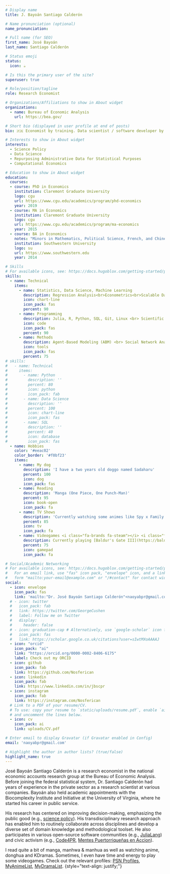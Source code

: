 ```yaml
---
# Display name
title: J. Bayoán Santiago Calderón

# Name pronunciation (optional)
name_pronunciation:

# Full name (for SEO)
first_name: José Bayoán
last_name: Santiago Calderón

# Status emoji
status:
  icon: ☕️

# Is this the primary user of the site?
superuser: true

# Role/position/tagline
role: Research Economist

# Organizations/Affiliations to show in About widget
organizations:
  - name: Bureau of Economic Analysis
    url: https://bea.gov/

# Short bio (displayed in user profile at end of posts)
bio: 🇵🇷 Economist by training. Data scientist / software developer by accident.

# Interests to show in About widget
interests:
  - Science Policy
  - Data Science
  - Repurposing Administrative Data for Statistical Purposes
  - Computational Economics

# Education to show in About widget
education:
  courses:
  - course: PhD in Economics
    institution: Claremont Graduate University
    logo: cgu
    url: https://www.cgu.edu/academics/program/phd-economics
    year: 2019
  - course: MA in Economics
    institution: Claremont Graduate University
    logo: cgu
    url: https://www.cgu.edu/academics/program/ma-economics
    year: 2015
  - course: BA in Economics
    notes: "Minors in Mathematics, Political Science, French, and Chinese<br> Semesters abroad in Shanghai, China and Paris, France"
    institution: Southwestern University
    logo: su
    url: https://www.southwestern.edu
    year: 2014

# Skills
# For available icons, see: https://docs.hugoblox.com/getting-started/page-builder/#icons
skills:
  - name: Technical
    items:
      - name: Statistics, Data Science, Machine Learning
        description: Regression Analysis<br>Econometrics<br>Scalable Data Analysis
        icon: chart-line
        icon_pack: fas
        percent: 90
      - name: Programming
        description: Julia, R, Python, SQL, Git, Linux <br> Scientific Computing, Software Development <br> High-Performance Computing, Cloud Computing
        icon: code
        icon_pack: fas
        percent: 90
      - name: Methods
        description: Agent-Based Modeling (ABM) <br> Social Network Analysis <br> Geographic Information Systems (GIS) <br> Text Mining, Natural Language Processing (NLP)
        icon: tools
        icon_pack: fas
        percent: 75
# skills:
#   - name: Technical
#     items:
#       - name: Python
#         description: ''
#         percent: 80
#         icon: python
#         icon_pack: fab
#       - name: Data Science
#         description: ''
#         percent: 100
#         icon: chart-line
#         icon_pack: fas
#       - name: SQL
#         description: ''
#         percent: 40
#         icon: database
#         icon_pack: fas
  - name: Hobbies
    color: '#eeac02'
    color_border: '#f0bf23'
    items:
      - name: My dog
        description: 'I have a two years old doggo named Sadaharu'
        percent: 100
        icon: dog
        icon_pack: fas
      - name: Reading
        description: 'Manga (One Piece, One Punch-Man)'
        percent: 95
        icon: book-open
        icon_pack: fa
      - name: TV Shows
        description: 'Currently watching some animes like Spy x Family and a bunch of isekais'
        percent: 85
        icon: tv
        icon_pack: fa
      - name: Videogames <i class="fa-brands fa-steam"></i> <i class="fa-brands fa-playstation"></i>
        description: Currently playing [Baldur's Gate III](https://baldursgate3.game/) and [Stellaris](https://www.paradoxinteractive.com/games/stellaris/about)
        percent: 75
        icon: gamepad
        icon_pack: fa

# Social/Academic Networking
# For available icons, see: https://docs.hugoblox.com/getting-started/page-builder/#icons
#   For an email link, use "fas" icon pack, "envelope" icon, and a link in the
#   form "mailto:your-email@example.com" or "/#contact" for contact widget.
social:
  - icon: envelope
    icon_pack: fas
    link: 'mailto:"Dr. José Bayoán Santiago Calderón"<naoyabpr@gmail.com>' # '/#contact'
  # - icon: twitter
  #   icon_pack: fab
  #   link: https://twitter.com/GeorgeCushen
  #   label: Follow me on Twitter
  #   display:
  #     header: false
  # - icon: graduation-cap # Alternatively, use `google-scholar` icon from `ai` icon pack
  #   icon_pack: fas
  #   link: https://scholar.google.co.uk/citations?user=sIwtMXoAAAAJ
  - icon: "orcid"
    icon_pack: "ai"
    link: "https://orcid.org/0000-0002-8406-6175"
    label: Check out my ORCID
  - icon: github
    icon_pack: fab
    link: https://github.com/Nosferican
  - icon: linkedin
    icon_pack: fab
    link: https://www.linkedin.com/in/jbscpr
  - icon: instagram
    icon_pack: fab
    link: https://instagram.com/Nosferican
  # Link to a PDF of your resume/CV.
  # To use: copy your resume to `static/uploads/resume.pdf`, enable `ai` icons in `params.yaml`,
  # and uncomment the lines below.
  - icon: cv
    icon_pack: ai
    link: uploads/CV.pdf

# Enter email to display Gravatar (if Gravatar enabled in Config)
email: 'naoyabpr@gmail.com'

# Highlight the author in author lists? (true/false)
highlight_name: true
---
```


José Bayoán Santiago Calderón is a research economist in the national economic accounts research group at the Bureau of Economic Analysis.
Before joining the federal statistical system, Dr. Santiago Calderón had years of experience in the private sector as a research scientist at various companies.
Bayoán also held academic appointments with the Biocomplexity Institute and Initiative at the University of Virginia, where he started his career in public service.

His research has centered on improving decision-making, emphasizing the public good (e.g., [science policy](https://en.wikipedia.org/wiki/Science_policy)).
His transdisciplinary research approach has enabled him to routinely collaborate across disciplines and develop a diverse set of domain knowledge and methodological toolset.
He also participates in various open-source software communities (e.g., [JuliaLang](https://julialang.org/community)) and civic activism (e.g., [Code4PR](http://code4puertorico.org), [Mentes Puertorriqueñas en Accion](https://en.mentesenaccion.org/)).

I read quite a bit of manga, manhwa & manhua as well as watching anime, donghua and KDramas. Sometimes, I even have time and energy to play some videogames. Check out the relevant profiles: [PSN Profiles](https://psnprofiles.com/Nosferican21), [MyAnimeList](https://myanimelist.net/profile/Nosferican), [MyDramaList](https://mydramalist.com/dramalist/Nosferican).
{style="text-align: justify;"}
